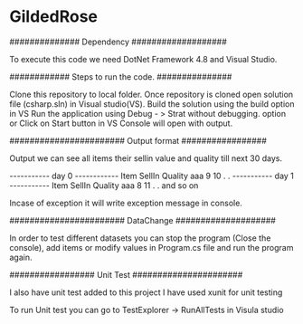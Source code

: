 # GildedRose

##############  Dependency ###################

To execute this code we need DotNet Framework 4.8 and Visual Studio.

############  Steps to run the code. ###############

Clone this repository to local folder.
Once repository is cloned open solution file (csharp.sln) in Visual studio(VS).
Build the solution using the build option in VS
Run the application using Debug - > Strat without debugging. option  or Click on Start button in VS
Console will open with output.

####################### Output format #################

Output we can see all items their sellin value and quality till next 30 days.

----------- day 0 ------------
Item     SellIn      Quality
aaa      9           10
.
.
----------- day 1 -----------
Item     SellIn      Quality
aaa      8           11
.
. and so on

Incase of exception it will write exception message in console.

#######################  DataChange ####################

In order to test different datasets you can stop  the program (Close the console), add items or modify
values in Program.cs file and run the program again.


################# Unit Test ######################

I also have unit test added to this project 
I have used xunit for unit testing

To run Unit test you can go to TestExplorer -> RunAllTests in Visula studio



